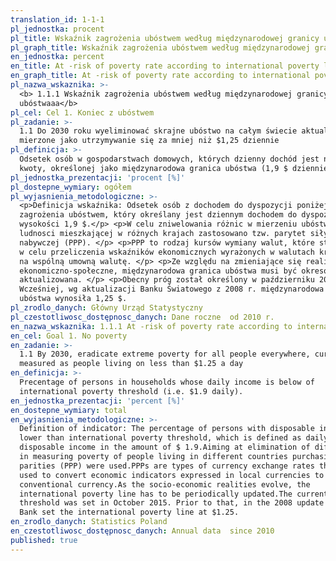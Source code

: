 ```yaml
---
translation_id: 1-1-1
pl_jednostka: procent
pl_title: Wskaźnik zagrożenia ubóstwem według międzynarodowej granicy ubóstwa
pl_graph_title: Wskaźnik zagrożenia ubóstwem według międzynarodowej granicy ubóstwa
en_jednostka: percent
en_title: At -risk of poverty rate according to international poverty line
en_graph_title: At -risk of poverty rate according to international poverty line
pl_nazwa_wskaznika: >-
  <b> 1.1.1 Wskaźnik zagrożenia ubóstwem według międzynarodowej granicy
  ubóstwaaa</b>
pl_cel: Cel 1. Koniec z ubóstwem
pl_zadanie: >-
  1.1 Do 2030 roku wyeliminować skrajne ubóstwo na całym świecie aktualnie
  mierzone jako utrzymywanie się za mniej niż $1,25 dziennie
pl_definicja: >-
  Odsetek osób w gospodarstwach domowych, których dzienny dochód jest niższy od
  kwoty, określonej jako międzynarodowa granica ubóstwa (1,9 $ dziennie).
pl_jednostka_prezentacji: 'procent [%]'
pl_dostepne_wymiary: ogółem
pl_wyjasnienia_metodologiczne: >-
  <p>Definicja wskaźnika: Odsetek osób z dochodem do dyspozycji poniżej progu
  zagrożenia ubóstwem, który określany jest dziennym dochodem do dyspozycji w
  wysokości 1,9 $.</p> <p>W celu zniwelowania różnic w mierzeniu ubóstwa
  ludnosci mieszkającej w różnych krajach zastosowano tzw. parytet siły
  nabywczej (PPP). </p> <p>PPP to rodzaj kursów wymiany walut, które stosuje się
  w celu przeliczenia wskaźników ekonomicznych wyrażonych w walutach krajowych
  na wspólną umowną walutę. </p> <p>Ze względu na zmieniające się realia
  ekonomiczno-społeczne, międzynarodowa granica ubóstwa musi być okresowo
  aktualizowana. </p> <p>Obecny próg został określony w październiku 2015.
  Wcześniej, wg aktualizacji Banku Światowego z 2008 r. międzynarodowa granica
  ubóstwa wynosiła 1,25 $.
pl_zrodlo_danych: Główny Urząd Statystyczny
pl_czestotliwosc_dostępnosc_danych: Dane roczne  od 2010 r.
en_nazwa_wskaznika: 1.1.1 At -risk of poverty rate according to international poverty line
en_cel: Goal 1. No poverty
en_zadanie: >-
  1.1 By 2030, eradicate extreme poverty for all people everywhere, currently
  measured as people living on less than $1.25 a day
en_definicja: >-
  Precentage of persons in households whose daily income is below of
  international poverty threshold (i.e. $1.9 daily).
en_jednostka_prezentacji: 'percent [%]'
en_dostepne_wymiary: total
en_wyjasnienia_metodologiczne: >-
  Definition of indicator: The percentage of persons with disposable income
  lower than international poverty threshold, which is defined as daily
  disposable income in the amount of $ 1.9.Aiming at elimination of differences
  in measuring poverty of people living in different countries purchasing power
  parities (PPP) were used.PPPs are types of currency exchange rates that are
  used to convert economic indicators expressed in local currencies to a common
  conventional currency.As the socio-economic realities evolve, the
  international poverty line has to be periodically updated.The current
  threshold was set in October 2015. Prior to that, in the 2008 update the World
  Bank set the international poverty line at $1.25.
en_zrodlo_danych: Statistics Poland
en_czestotliwosc_dostępnosc_danych: Annual data  since 2010
published: true
---
```

